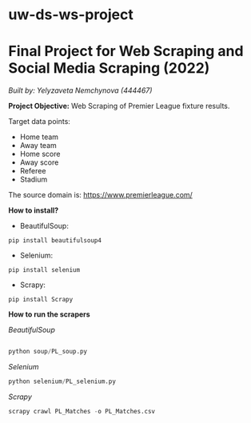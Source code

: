 # uw-ds-ws-project
# Final Project for Web Scraping and Social Media Scraping (2022)
*Built by: Yelyzaveta Nemchynova (444467)*

**Project Objective:** Web Scraping of Premier League fixture results. 

Target data points:
- Home team
- Away team
- Home score
- Away score
- Referee
- Stadium

The source domain is: https://www.premierleague.com/

**How to install?**
- BeautifulSoup: 
```
pip install beautifulsoup4
```
- Selenium: 
```
pip install selenium
```
- Scrapy: 
```
pip install Scrapy
```

**How to run the scrapers**

*BeautifulSoup*
```python

python soup/PL_soup.py
```

*Selenium*
```python
python selenium/PL_selenium.py
```

*Scrapy*
```python
scrapy crawl PL_Matches -o PL_Matches.csv
```
